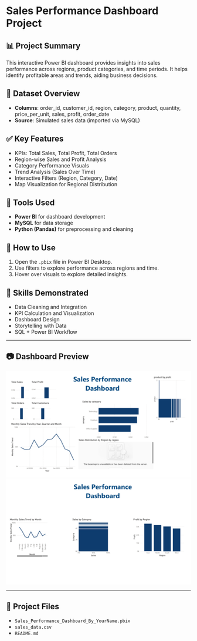 # Sales Performance Dashboard Project

## 📊 Project Summary
This interactive Power BI dashboard provides insights into sales performance across regions, product categories, and time periods. It helps identify profitable areas and trends, aiding business decisions.

## 📁 Dataset Overview
- **Columns**: order_id, customer_id, region, category, product, quantity, price_per_unit, sales, profit, order_date
- **Source**: Simulated sales data (imported via MySQL)

## ✅ Key Features
- KPIs: Total Sales, Total Profit, Total Orders
- Region-wise Sales and Profit Analysis
- Category Performance Visuals
- Trend Analysis (Sales Over Time)
- Interactive Filters (Region, Category, Date)
- Map Visualization for Regional Distribution

## 🧰 Tools Used
- **Power BI** for dashboard development
- **MySQL** for data storage
- **Python (Pandas)** for preprocessing and cleaning

## 📌 How to Use
1. Open the `.pbix` file in Power BI Desktop.
2. Use filters to explore performance across regions and time.
3. Hover over visuals to explore detailed insights.

## 🧠 Skills Demonstrated
- Data Cleaning and Integration
- KPI Calculation and Visualization
- Dashboard Design
- Storytelling with Data
- SQL + Power BI Workflow

---

## 📷 Dashboard Preview
![alt text](image-1.png)
![alt text](image-2.png)

---

## 📂 Project Files
- `Sales_Performance_Dashboard_By_YourName.pbix`
- `sales_data.csv`
- `README.md`
